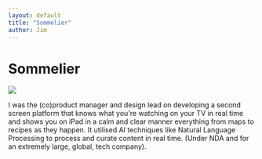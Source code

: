 ```yaml
---
layout: default
title: "Sommelier"
author: Jim
---
```


# Sommelier

![]({{site.url}}assets/images/sommelier-set.png)

I was the (co)product manager and design lead on developing a second screen platform that knows what you're watching on your TV in real time and shows you on iPad in a calm and clear manner everything from maps to recipes as they happen. It utilised AI techniques like Natural Language Processing to process and curate content in real time. (Under NDA and for an extremely large, global, tech company).
